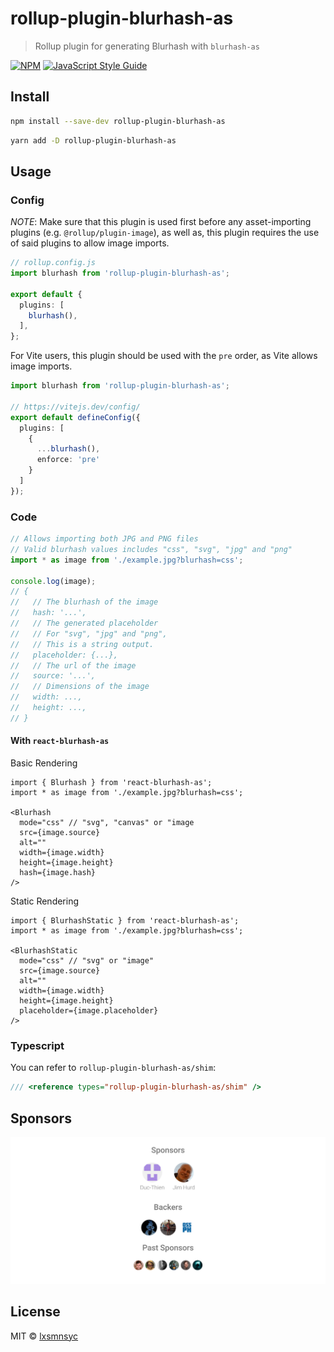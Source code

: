 # rollup-plugin-blurhash-as

> Rollup plugin for generating Blurhash with `blurhash-as`

[![NPM](https://img.shields.io/npm/v/rollup-plugin-blurhash-as.svg)](https://www.npmjs.com/package/rollup-plugin-blurhash-as) [![JavaScript Style Guide](https://badgen.net/badge/code%20style/airbnb/ff5a5f?icon=airbnb)](https://github.com/airbnb/javascript)

## Install

```bash
npm install --save-dev rollup-plugin-blurhash-as
```

```bash
yarn add -D rollup-plugin-blurhash-as
```

## Usage

### Config

*NOTE*: Make sure that this plugin is used first before any asset-importing plugins (e.g. `@rollup/plugin-image`), as well as, this plugin requires the use of said plugins to allow image imports.

```ts
// rollup.config.js
import blurhash from 'rollup-plugin-blurhash-as';

export default {
  plugins: [
    blurhash(),
  ],
};
```

For Vite users, this plugin should be used with the `pre` order, as Vite allows image imports.

```ts
import blurhash from 'rollup-plugin-blurhash-as';

// https://vitejs.dev/config/
export default defineConfig({
  plugins: [
    {
      ...blurhash(),
      enforce: 'pre'
    }
  ]
});
```

### Code

```ts
// Allows importing both JPG and PNG files
// Valid blurhash values includes "css", "svg", "jpg" and "png"
import * as image from './example.jpg?blurhash=css';

console.log(image);
// {
//   // The blurhash of the image
//   hash: '...',
//   // The generated placeholder
//   // For "svg", "jpg" and "png",
//   // This is a string output.
//   placeholder: {...},
//   // The url of the image
//   source: '...',
//   // Dimensions of the image
//   width: ...,
//   height: ...,
// }
```

#### With `react-blurhash-as`

Basic Rendering

```tsx
import { Blurhash } from 'react-blurhash-as';
import * as image from './example.jpg?blurhash=css';

<Blurhash
  mode="css" // "svg", "canvas" or "image
  src={image.source}
  alt=""
  width={image.width}
  height={image.height}
  hash={image.hash}
/>
```

Static Rendering

```tsx
import { BlurhashStatic } from 'react-blurhash-as';
import * as image from './example.jpg?blurhash=css';

<BlurhashStatic
  mode="css" // "svg" or "image"
  src={image.source}
  alt=""
  width={image.width}
  height={image.height}
  placeholder={image.placeholder}
/>
```

### Typescript

You can refer to `rollup-plugin-blurhash-as/shim`:

```ts
/// <reference types="rollup-plugin-blurhash-as/shim" />
```

## Sponsors

![Sponsors](https://github.com/lxsmnsyc/sponsors/blob/main/sponsors.svg?raw=true)

## License

MIT © [lxsmnsyc](https://github.com/lxsmnsyc)
